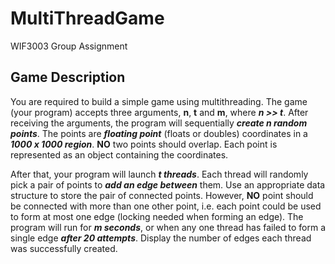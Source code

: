 # MultiThreadGame
WIF3003 Group Assignment

## Game Description
You are required to build a simple game using multithreading. The game (your program) accepts three arguments, **n**, **t** and **m**, where **_n >> t_**. After receiving the arguments, the program will sequentially **_create n random points_**. The points are **_floating point_** (floats or doubles) coordinates in a **_1000 x 1000 region_**. **NO** two points should overlap. Each point is represented as an object containing the coordinates.

After that, your program will launch **_t threads_**. Each thread will randomly pick a pair of points to **_add an edge between_** them. Use an appropriate data structure to store the pair of connected points. However, **NO** point should be connected with more than one other point, i.e. each point could be used to form at most one edge (locking needed when forming an edge).
The program will run for **_m seconds_**, or when any one thread has failed to form a single edge **_after 20 attempts_**. Display the number of edges each thread was successfully created.
